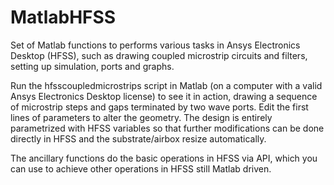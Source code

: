 # MatlabHFSS
Set of Matlab functions to performs various tasks in Ansys Electronics Desktop (HFSS), such as drawing coupled microstrip circuits and filters, setting up simulation, ports and graphs.

Run the hfsscoupledmicrostrips script in Matlab (on a computer with a valid Ansys Electronics Desktop license) to see it in action, drawing a sequence of microstrip steps and gaps terminated by two wave ports.
Edit the first lines of parameters to alter the geometry.
The design is entirely parametrized with HFSS variables so that further modifications can be done directly in HFSS and the substrate/airbox resize automatically.

The ancillary functions do the basic operations in HFSS via API, which you can use to achieve other operations in HFSS still Matlab driven.

